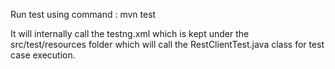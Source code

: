 Run test using command : mvn test

It will internally call the testng.xml which is kept under the src/test/resources folder which will call the RestClientTest.java class for test case execution.
